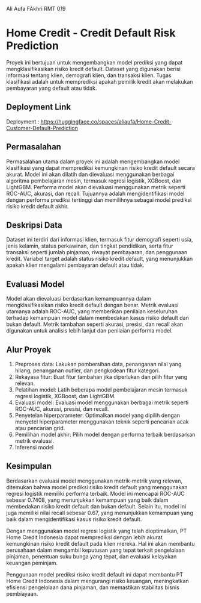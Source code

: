 Ali Aufa FAkhri
RMT 019

# Home Credit - Credit Default Risk Prediction

Proyek ini bertujuan untuk mengembangkan model prediksi yang dapat mengklasifikasikan risiko kredit default. Dataset yang digunakan berisi informasi tentang klien, demografi klien, dan transaksi klien. Tugas klasifikasi adalah untuk memprediksi apakah pemilik kredit akan melakukan pembayaran yang default atau tidak.

## Deployment Link
Deployment : https://huggingface.co/spaces/aliaufa/Home-Credit-Customer-Default-Prediction

## Permasalahan

Permasalahan utama dalam proyek ini adalah mengembangkan model klasifikasi yang dapat memprediksi kemungkinan risiko kredit default secara akurat. Model ini akan dilatih dan dievaluasi menggunakan berbagai algoritma pembelajaran mesin, termasuk regresi logistik, XGBoost, dan LightGBM. Performa model akan dievaluasi menggunakan metrik seperti ROC-AUC, akurasi, dan recall. Tujuannya adalah mengidentifikasi model dengan performa prediksi tertinggi dan memilihnya sebagai model prediksi risiko kredit default akhir.

## Deskripsi Data

Dataset ini terdiri dari informasi klien, termasuk fitur demografi seperti usia, jenis kelamin, status perkawinan, dan tingkat pendidikan, serta fitur transaksi seperti jumlah pinjaman, riwayat pembayaran, dan penggunaan kredit. Variabel target adalah status risiko kredit default, yang menunjukkan apakah klien mengalami pembayaran default atau tidak.

## Evaluasi Model

Model akan dievaluasi berdasarkan kemampuannya dalam mengklasifikasikan risiko kredit default dengan benar. Metrik evaluasi utamanya adalah ROC-AUC, yang memberikan penilaian keseluruhan terhadap kemampuan model dalam membedakan kasus risiko default dan bukan default. Metrik tambahan seperti akurasi, presisi, dan recall akan digunakan untuk analisis lebih lanjut dan penilaian performa model.

## Alur Proyek

1. Preproses data: Lakukan pembersihan data, penanganan nilai yang hilang, penanganan outlier, dan pengkodean fitur kategori.
2. Rekayasa fitur: Buat fitur tambahan jika diperlukan dan pilih fitur yang relevan.
3. Pelatihan model: Latih beberapa model pembelajaran mesin termasuk regresi logistik, XGBoost, dan LightGBM.
4. Evaluasi model: Evaluasi model menggunakan berbagai metrik seperti ROC-AUC, akurasi, presisi, dan recall.
5. Penyetelan hiperparameter: Optimalkan model yang dipilih dengan menyetel hiperparameter menggunakan teknik seperti pencarian acak atau pencarian grid.
6. Pemilihan model akhir: Pilih model dengan performa terbaik berdasarkan metrik evaluasi.
7. Inferensi model

## Kesimpulan

Berdasarkan evaluasi model menggunakan metrik-metrik yang relevan, ditemukan bahwa model prediksi risiko kredit default yang menggunakan regresi logistik memiliki performa terbaik. Model ini mencapai ROC-AUC sebesar 0.7408, yang menunjukkan kemampuan yang baik dalam membedakan risiko kredit default dan bukan default. Selain itu, model ini juga memiliki nilai recall sebesar 0.67, yang menunjukkan kemampuan yang baik dalam mengidentifikasi kasus risiko kredit default.

Dengan menggunakan model regresi logistik yang telah dioptimalkan, PT Home Credit Indonesia dapat memprediksi dengan lebih akurat kemungkinan risiko kredit default pada klien mereka. Hal ini akan membantu perusahaan dalam mengambil keputusan yang tepat terkait pengelolaan pinjaman, penentuan suku bunga yang tepat, dan evaluasi kelayakan keuangan peminjam.

Penggunaan model prediksi risiko kredit default ini dapat membantu PT Home Credit Indonesia dalam mengurangi risiko keuangan, meningkatkan efisiensi pengelolaan dana pinjaman, dan memastikan stabilitas bisnis pembiayaan.
